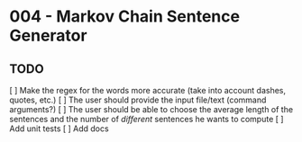 # 004 - Markov Chain Sentence Generator

## TODO

[ ] Make the regex for the words more accurate (take into account dashes, quotes, etc.)
[ ] The user should provide the input file/text (command arguments?)
[ ] The user should be able to choose the average length of the sentences and the number of *different* sentences he wants to compute
[ ] Add unit tests
[ ] Add docs
